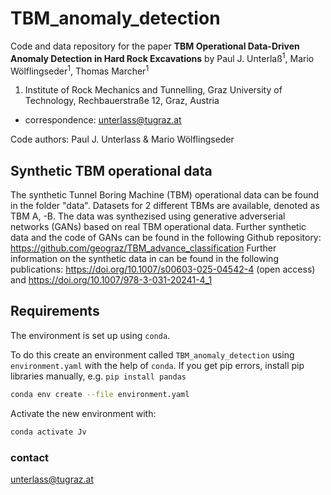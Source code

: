 # TBM_anomaly_detection

Code and data repository for the paper **TBM Operational Data-Driven Anomaly Detection in Hard Rock Excavations** by Paul J. Unterlaß<sup>1</sup>, Mario Wölflingseder<sup>1</sup>, Thomas Marcher<sup>1</sup>

1)    Institute of Rock Mechanics and Tunnelling, Graz University of Technology, Rechbauerstraße 12, Graz, Austria

* correspondence: unterlass@tugraz.at

Code authors: Paul J. Unterlass & Mario Wölflingseder

## Synthetic TBM operational data

The synthetic Tunnel Boring Machine (TBM) operational data can be found in the folder "data". Datasets for 2 different TBMs are available, denoted as TBM A, -B. The data was synthezised using generative adverserial networks (GANs) based on real TBM operational data.
Further synthetic data and the code of GANs can be found in the following Github repository: https://github.com/geograz/TBM_advance_classification
Further information on the synthetic data in can be found in the following publications: https://doi.org/10.1007/s00603-025-04542-4 (open access) and https://doi.org/10.1007/978-3-031-20241-4_1

## Requirements

The environment is set up using `conda`.

To do this create an environment called `TBM_anomaly_detection` using `environment.yaml` with the help of `conda`. If you get pip errors, install pip libraries manually, e.g. `pip install pandas`
```bash
conda env create --file environment.yaml
```

Activate the new environment with:

```bash
conda activate Jv
```

### contact
unterlass@tugraz.at
